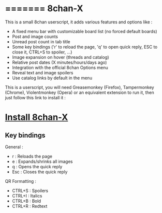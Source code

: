 =======
8chan-X
=======

This is a small 8chan userscript, it adds various features and options like :
 - A fixed menu bar with customizable board list (no forced default boards)
 - Post and image counts
 - Unread post count in tab title
 - Some key bindings ('r' to reload the page, 'q' to open quick reply, ESC to close it, CTRL+S to spoiler, ...)
 - Image expansion on hover (threads and catalog)
 - Relative post dates (X minutes/hours/days ago)
 - Integration with the official 8chan Options menu
 - Reveal text and image spoilers
 - Use catalog links by default in the menu

This is a userscript, you will need Greasemonkey (Firefox), Tampermonkey (Chrome), Violentmonkey (Opera) or an equivalent extension to run it, then just follow this link to install it :

<h1><a href="https://github.com/tux3/8chan-X/raw/master/8chan-x.user.js">Install 8chan-X</a></h1>

Key bindings
-----

General :
 - r : Reloads the page
 - e : Expands/shrinks all images
 - q : Opens the quick reply
 - Esc : Closes the quick reply

QR Formatting :
 - CTRL+S : Spoilers
 - CTRL+I : Italics
 - CTRL+B : Bold
 - CTRL+R : Redtext
